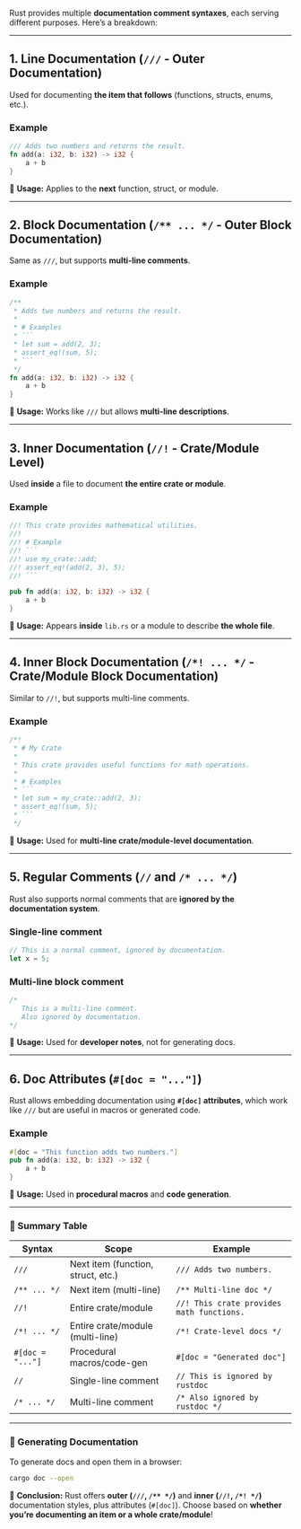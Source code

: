 Rust provides multiple **documentation comment syntaxes**, each serving different purposes. Here’s a breakdown:

---

## **1. Line Documentation (`///` - Outer Documentation)**
Used for documenting **the item that follows** (functions, structs, enums, etc.).

### **Example**
```rust
/// Adds two numbers and returns the result.
fn add(a: i32, b: i32) -> i32 {
    a + b
}
```
📌 **Usage:** Applies to the **next** function, struct, or module.

---

## **2. Block Documentation (`/** ... */` - Outer Block Documentation)**
Same as `///`, but supports **multi-line comments**.

### **Example**
```rust
/**
 * Adds two numbers and returns the result.
 * 
 * # Examples
 * ```
 * let sum = add(2, 3);
 * assert_eq!(sum, 5);
 * ```
 */
fn add(a: i32, b: i32) -> i32 {
    a + b
}
```
📌 **Usage:** Works like `///` but allows **multi-line descriptions**.

---

## **3. Inner Documentation (`//!` - Crate/Module Level)**
Used **inside** a file to document **the entire crate or module**.

### **Example**
```rust
//! This crate provides mathematical utilities.
//! 
//! # Example
//! ```
//! use my_crate::add;
//! assert_eq!(add(2, 3), 5);
//! ```

pub fn add(a: i32, b: i32) -> i32 {
    a + b
}
```
📌 **Usage:** Appears **inside** `lib.rs` or a module to describe **the whole file**.

---

## **4. Inner Block Documentation (`/*! ... */` - Crate/Module Block Documentation)**
Similar to `//!`, but supports multi-line comments.

### **Example**
```rust
/*!
 * # My Crate
 * 
 * This crate provides useful functions for math operations.
 * 
 * # Examples
 * ```
 * let sum = my_crate::add(2, 3);
 * assert_eq!(sum, 5);
 * ```
 */
```
📌 **Usage:** Used for **multi-line crate/module-level documentation**.

---

## **5. Regular Comments (`//` and `/* ... */`)**
Rust also supports normal comments that are **ignored by the documentation system**.

### **Single-line comment**
```rust
// This is a normal comment, ignored by documentation.
let x = 5;
```

### **Multi-line block comment**
```rust
/*
   This is a multi-line comment.
   Also ignored by documentation.
*/
```
📌 **Usage:** Used for **developer notes**, not for generating docs.

---

## **6. Doc Attributes (`#[doc = "..."]`)**
Rust allows embedding documentation using **`#[doc]` attributes**, which work like `///` but are useful in macros or generated code.

### **Example**
```rust
#[doc = "This function adds two numbers."]
pub fn add(a: i32, b: i32) -> i32 {
    a + b
}
```
📌 **Usage:** Used in **procedural macros** and **code generation**.

---

### **🔹 Summary Table**
| Syntax | Scope | Example |
|--------|-------|---------|
| `///` | Next item (function, struct, etc.) | `/// Adds two numbers.` |
| `/** ... */` | Next item (multi-line) | `/** Multi-line doc */` |
| `//!` | Entire crate/module | `//! This crate provides math functions.` |
| `/*! ... */` | Entire crate/module (multi-line) | `/*! Crate-level docs */` |
| `#[doc = "..."]` | Procedural macros/code-gen | `#[doc = "Generated doc"]` |
| `//` | Single-line comment | `// This is ignored by rustdoc` |
| `/* ... */` | Multi-line comment | `/* Also ignored by rustdoc */` |

---

### **🔹 Generating Documentation**
To generate docs and open them in a browser:
```bash
cargo doc --open
```

🚀 **Conclusion:** Rust offers **outer (`///`, `/** */`)** and **inner (`//!`, `/*! */`)** documentation styles, plus attributes (`#[doc]`). Choose based on **whether you’re documenting an item or a whole crate/module**!

